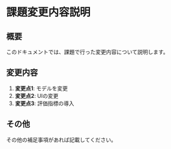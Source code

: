 # 課題変更内容説明

## 概要
このドキュメントでは、課題で行った変更内容について説明します。

## 変更内容
1. **変更点1**: モデルを変更
2. **変更点2**: UIの変更
3. **変更点3**: 評価指標の導入

## その他
その他の補足事項があれば記載してください。